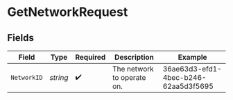 # GetNetworkRequest


## Fields

| Field                                | Type                                 | Required                             | Description                          | Example                              |
| ------------------------------------ | ------------------------------------ | ------------------------------------ | ------------------------------------ | ------------------------------------ |
| `NetworkID`                          | *string*                             | :heavy_check_mark:                   | The network to operate on.           | 36ae63d3-efd1-4bec-b246-62aa5d3f5695 |